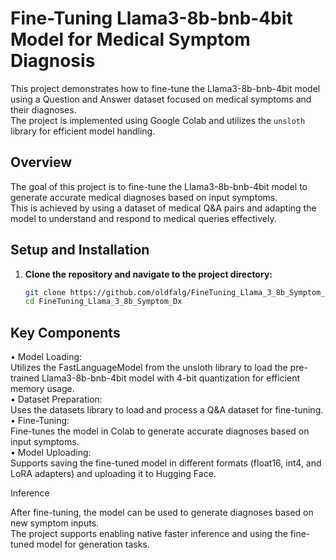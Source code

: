 # Fine-Tuning Llama3-8b-bnb-4bit Model for Medical Symptom Diagnosis

This project demonstrates how to fine-tune the Llama3-8b-bnb-4bit model using a Question and Answer dataset focused on medical symptoms and their diagnoses.   
The project is implemented using Google Colab and utilizes the `unsloth` library for efficient model handling.

## Overview

The goal of this project is to fine-tune the Llama3-8b-bnb-4bit model to generate accurate medical diagnoses based on input symptoms.   
This is achieved by using a dataset of medical Q&A pairs and adapting the model to understand and respond to medical queries effectively.

## Setup and Installation

1. **Clone the repository and navigate to the project directory:**

   ```bash
   git clone https://github.com/oldfalg/FineTuning_Llama_3_8b_Symptom_Dx.git
   cd FineTuning_Llama_3_8b_Symptom_Dx


## Key Components

•	Model Loading:   
Utilizes the FastLanguageModel from the unsloth library to load the pre-trained Llama3-8b-bnb-4bit model with 4-bit quantization for efficient memory usage.   
•	Dataset Preparation:   
Uses the datasets library to load and process a Q&A dataset for fine-tuning.   
•	Fine-Tuning:   
Fine-tunes the model in Colab to generate accurate diagnoses based on input symptoms.   
•	Model Uploading:   
Supports saving the fine-tuned model in different formats (float16, int4, and LoRA adapters) and uploading it to Hugging Face.   

Inference

After fine-tuning, the model can be used to generate diagnoses based on new symptom inputs.   
The project supports enabling native faster inference and using the fine-tuned model for generation tasks.
